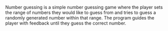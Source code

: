 Number guessing is a simple number guessing game where the player sets the range of numbers they would like to guess from and tries to guess a randomly generated number within that range. The program guides the player with feedback until they guess the correct number.